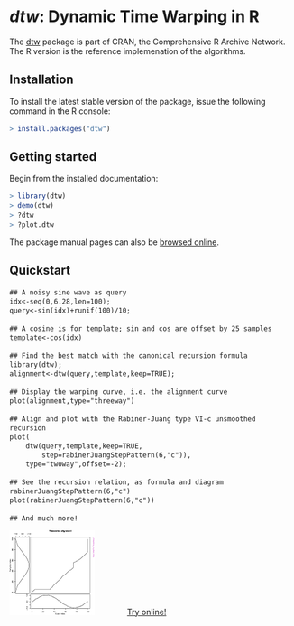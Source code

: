 # *dtw*: Dynamic Time Warping in R

The [dtw](https://cran.r-project.org/package=dtw) package is part of
CRAN, the Comprehensive R Archive Network. The R version is the
reference implemenation of the algorithms.

## Installation

To install the latest stable version of the package,
issue the following command in the R console:  

```R
> install.packages("dtw")
```
  
## Getting started

Begin from the installed documentation:  

```R
> library(dtw) 
> demo(dtw)
> ?dtw 
> ?plot.dtw
```


The package manual pages can also be [browsed
online](https://www.rdocumentation.org/packages/dtw).

## Quickstart

    ## A noisy sine wave as query
    idx<-seq(0,6.28,len=100);
    query<-sin(idx)+runif(100)/10;
    
    ## A cosine is for template; sin and cos are offset by 25 samples
    template<-cos(idx)
    
    ## Find the best match with the canonical recursion formula
    library(dtw);
    alignment<-dtw(query,template,keep=TRUE);
    
    ## Display the warping curve, i.e. the alignment curve
    plot(alignment,type="threeway")
    
    ## Align and plot with the Rabiner-Juang type VI-c unsmoothed recursion
    plot(
        dtw(query,template,keep=TRUE,
            step=rabinerJuangStepPattern(6,"c")),
        type="twoway",offset=-2);
    
    ## See the recursion relation, as formula and diagram
    rabinerJuangStepPattern(6,"c")
    plot(rabinerJuangStepPattern(6,"c"))
    
    ## And much more!
	

[![](images/thumbs/thumb_example10.png)](images/11.html) &emsp; &emsp; &emsp;
 [Try online!](https://rnotebook.io/anon/5f3ddc63ac17d7cf/notebooks/Welcome.ipynb)


